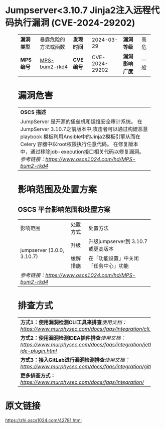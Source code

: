 # Jumpserver<3.10.7 Jinja2注入远程代码执行漏洞 (CVE-2024-29202)
<figure class="wp-block-table">
    <table>
        <tbody>
        <tr>
            <td><strong>漏洞类型</strong></td>
            <td>暴露危险的方法或函数</td>
            <td><strong>发现时间</strong></td>
            <td>2024-03-29</td>
            <td><strong>漏洞等级</strong></td>
            <td>高危</td>
        </tr>
        <tr>
            <td><strong>MPS编号</strong></td>
            <td><a href="https://www.oscs1024.com/hd/MPS-bum2-rkd4">MPS-bum2-rkd4</a></td>
            <td><strong>CVE编号</strong></td>
            <td>CVE-2024-29202</td>
            <td><strong>漏洞影响广度</strong></td>
            <td>一般</td>
        </tr>
        </tbody>
    </table>
</figure>


<figure class="wp-block-table">
    <h1 class="wp-block-heading">漏洞危害</h1>
    <table>
        <tbody>
        <tr>
            <td><strong>OSCS 描述</strong></td>
        </tr>
        <tr>
            <td>JumpServer 是开源的堡垒机和运维安全审计系统。
在JumpServer 3.10.7之前版本中,攻击者可以通过构建恶意 playbook 模板利用Ansible中的Jinja2模板引擎从而在 Celery 容器中以root权限执行任意代码。
在修复版本中，通过移除job-execution接口相关代码以修复漏洞。<br><em>参考链接：<a
                    href="https://www.oscs1024.com/hd/MPS-bum2-rkd4">https://www.oscs1024.com/hd/MPS-bum2-rkd4</a></em>
            </td>
        </tr>
        </tbody>
    </table>
</figure>


<figure class="wp-block-table alignleft">
    <h1 class="wp-block-heading">影响范围及处置方案</h1>
    <h2 class="wp-block-heading"><strong>OSCS</strong> <strong>平台影响范围和处置方案</strong></h2>
    <table>
        <tbody>
        <tr>
            <td>影响范围</td>
            <td>处置方式</td>
            <td>处置方法</td>
        </tr>
        <tr><td rowspan="2">jumpserver [3.0.0, 3.10.7)</td><td>升级</td><td>升级jumpserver到 3.10.7 或更高版本</td></tr><tr><td>缓解措施</td><td>在「功能设置」中关闭「任务中心」功能</td></tr>
        <tr>
            <td colspan="3"><em>参考链接：</em><em><a
                    href="https://www.oscs1024.com/hd/MPS-bum2-rkd4">https://www.oscs1024.com/hd/MPS-bum2-rkd4</a></em></td>
        </tr>
        </tbody>
    </table>
</figure>


<figure class="wp-block-table">
    <h1 class="wp-block-heading">排查方式</h1>
    <table>
        <tbody>
        <tr>
            <td><strong>方式1：使用漏洞检测CLI工具来排查</strong><em>使用文档：<a
                    href="https://www.murphysec.com/docs/faqs/integration/cli.html">https://www.murphysec.com/docs/faqs/integration/cli.html</a></em>
            </td>
        </tr>
        <tr>
            <td><strong>方式2：使用漏洞检测IDEA插件排查</strong><em>使用文档：<a
                    href="https://www.murphysec.com/docs/faqs/integration/jetbrains-ide-plugin.html">https://www.murphysec.com/docs/faqs/integration/jetbrains-ide-plugin.html</a></em>
            </td>
        </tr>
        <tr>
            <td><strong>方式3：接入GitLab进行漏洞检测排查</strong><em>使用文档：<a
                    href="https://www.murphysec.com/docs/faqs/integration/gitlab.html">https://www.murphysec.com/docs/faqs/integration/gitlab.html</a></em>
            </td>
        </tr>
        <tr>
            <td><strong>更多排查方式：</strong><em><a
                    href="https://www.murphysec.com/docs/faqs/integration/">https://www.murphysec.com/docs/faqs/integration/</a></em>
            </td>
        </tr>
        </tbody>
    </table>
</figure>
<h1>原文链接</h1>
<p><a href="https://zhi.oscs1024.com/42781.html">https://zhi.oscs1024.com/42781.html</a></p>